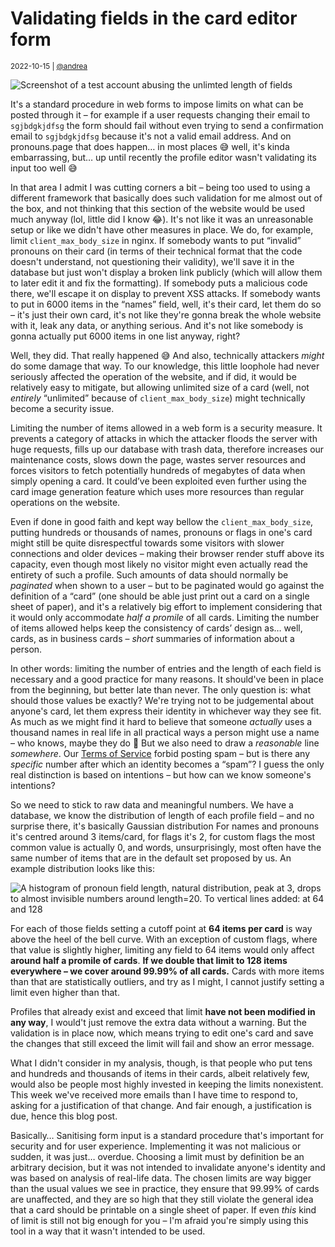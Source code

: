 # Validating fields in the card editor form

<small>2022-10-15 | [@andrea](/@andrea)</small>

![Screenshot of a test account abusing the unlimted length of fields](/img-local/blog/length-validation.png)

It's a standard procedure in web forms to impose limits on what can be posted through it –
for example if a user requests changing their email to `sgjbdgkjdfsg` the form should fail
without even trying to send a confirmation email to `sgjbdgkjdfsg` because it's not a valid email address.
And on pronouns.page that does happen… in most places 😅 well, it's kinda embarrassing, but…
up until recently the profile editor wasn't validating its input too well 😅

In that area I admit I was cutting corners a bit – 
being too used to using a different framework that basically does such validation for me almost out of the box,
and not thinking that this section of the website would be used much anyway (lol, little did I know 😂).
It's not like it was an unreasonable setup or like we didn't have other measures in place.
We do, for example, limit `client_max_body_size` in nginx.
If somebody wants to put “invalid” pronouns on their card
(in terms of their technical format that the code doesn't understand, not questioning their validity),
we'll save it in the database but just won't display a broken link publicly
(which will allow them to later edit it and fix the formatting).
If somebody puts a malicious code there, we'll escape it on display to prevent XSS attacks.
If somebody wants to put in 6000 items in the “names” field, well, it's their card, let them do so –
it's just their own card, it's not like they're gonna break the whole website with it, leak any data, or anything serious.
And it's not like somebody is gonna actually put 6000 items in one list anyway, right?

Well, they did. That really happened 😅 And also, technically attackers _might_ do some damage that way.
To our knowledge, this little loophole had never seriously affected the operation of the website,
and if did, it would be relatively easy to mitigate, but allowing unlimited size of a card
(well, not _entirely_ “unlimited” because of `client_max_body_size`)
might technically become a security issue.

Limiting the number of items allowed in a web form is a security measure.
It prevents a category of attacks in which the attacker floods the server with huge requests,
fills up our database with trash data, therefore increases our maintenance costs,
slows down the page, wastes server resources and forces visitors
to fetch potentially hundreds of megabytes of data when simply opening a card.
It could’ve been exploited even further using the card image generation feature
which uses more resources than regular operations on the website.

Even if done in good faith and kept way bellow the `client_max_body_size`,
putting hundreds or thousands of names, pronouns or flags in one's card might still be quite disrespectful
towards some visitors with slower connections and older devices – making their browser render stuff above its capacity,
even though most likely no visitor might even actually read the entirety of such a profile.
Such amounts of data should normally be _paginated_ when shown to a user –
but to be paginated would go against the definition of a “card”
(one should be able just print out a card on a single sheet of paper),
and it's a relatively big effort to implement considering that it would only accommodate _half a promile_ of all cards.
Limiting the number of items allowed helps keep the consistency of cards’ design as… well, cards,
as in business cards – _short_ summaries of information about a person.

In other words: limiting the number of entries and the length of each field is necessary and a good practice for many reasons.
It should've been in place from the beginning, but better late than never.
The only question is: what should those values be exactly?
We're trying not to be judgemental about anyone's card, let them express their identity in whichever way they see fit.
As much as we might find it hard to believe that someone _actually_ uses a thousand names in real life in all practical ways a person might use a name –
who knows, maybe they do 🤷 But we also need to draw a _reasonable_ line _somewhere_. 
Our [Terms of Service](/terms) forbid posting spam – but is there any _specific_ number after which an identity becomes a “spam”?
I guess the only real distinction is based on intentions – but how can we know someone's intentions?

So we need to stick to raw data and meaningful numbers.
We have a database, we know the distribution of length of each profile field –
and no surprise there, it's basically Gaussian distribution
For names and pronouns it's centred around 3 items/card, 
for flags it's 2, for custom flags the most common value is actually 0,
and words, unsurprisingly, most often have the same number of items that are in the default set proposed by us.
An example distribution looks like this:

![A histogram of pronoun field length, natural distribution, peak at 3, drops to almost invisible numbers around length=20. To vertical lines added: at 64 and 128](/img-local/blog/distribution-pronouns-count.png)

For each of those fields setting a cutoff point at **64 items per card** is way above the heel of the bell curve.
With an exception of custom flags, where that value is slightly higher,
limiting any field to 64 items would only affect **around half a promile of cards**.
**If we double that limit to 128 items everywhere – we cover around 99.99% of all cards.**
Cards with more items than that are statistically outliers,
and try as I might, I cannot justify setting a limit even higher than that.

Profiles that already exist and exceed that limit **have not been modified in any way**,
I would't just remove the extra data without a warning.
But the validation is in place now, which means trying to edit one's card and save the changes that still exceed the limit
will fail and  show an error message.

What I didn't consider in my analysis, though, is that people who put tens and hundreds and thousands of items in their cards,
albeit relatively few, would also be people most highly invested in keeping the limits nonexistent.
This week we've received more emails than I have time to respond to, asking for a justification of that change.
And fair enough, a justification is due, hence this blog post.

Basically… Sanitising form input is a standard procedure that's important for security and for user experience.
Implementing it was not malicious or sudden, it was just… overdue.
Choosing a limit must by definition be an arbitrary decision,
but it was not intended to invalidate anyone's identity and was based on analysis of real-life data.
The chosen limits are way bigger than the usual values we see in practice,
they ensure that 99.99% of cards are unaffected, and they are so high
that they still violate the general idea that a card should be printable on a single sheet of paper.
If even _this_ kind of limit is still not big enough for you –
I'm afraid you're simply using this tool in a way that it wasn't intended to be used.
